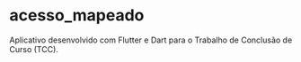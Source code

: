 # acesso_mapeado
 Aplicativo desenvolvido com Flutter e Dart para o Trabalho de Conclusão de Curso (TCC).
